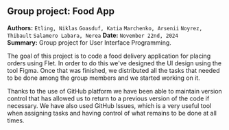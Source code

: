 ## Group project: Food App
**Authors:** `Etling, Niklas` `Goasduf, Katia` `Marchenko, Arsenii` `Noyrez, Thibault` `Salamero Labara, Nerea`
**Date:** `November 22nd, 2024` <br>
**Summary:** Group project for User Interface Programming.

The goal of this project is to code a food delivery application for placing orders using Flet. In order to do this we've designed the UI design using the tool Figma. Once that was finished, we distributed all the tasks that needed to be done among the group members and we started working on it.

Thanks to the use of GitHub platform we have been able to maintain version control that has allowed us to return to a previous version of the code if necessary. We have also used GitHub Issues, which is a very useful tool when assigning tasks and having control of what remains to be done at all times.